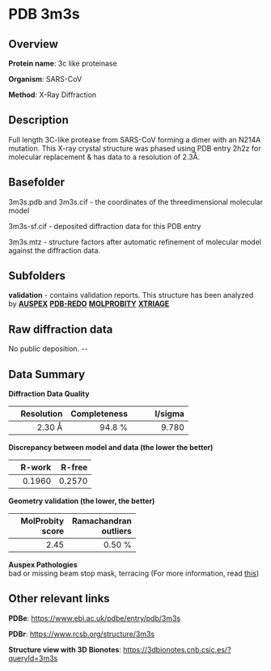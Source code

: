 # PDB 3m3s

## Overview

**Protein name**: 3c like proteinase

**Organism**: SARS-CoV

**Method**: X-Ray Diffraction

## Description

Full length 3C-like protease from SARS-CoV forming a dimer with an N214A mutation. This X-ray crystal structure was phased using PDB entry 2h2z for molecular replacement & has data to a resolution of 2.3Å.

## Basefolder

3m3s.pdb and 3m3s.cif - the coordinates of the threedimensional molecular model

3m3s-sf.cif - deposited diffraction data for this PDB entry

3m3s.mtz - structure factors after automatic refinement of molecular model against the diffraction data.

## Subfolders





**validation** - contains validation reports. This structure has been analyzed by [**AUSPEX**](https://github.com/thorn-lab/coronavirus_structural_task_force/tree/master/pdb/3c_like_proteinase/SARS-CoV/3m3s/validation/auspex) [**PDB-REDO**](https://github.com/thorn-lab/coronavirus_structural_task_force/tree/master/pdb/3c_like_proteinase/SARS-CoV/3m3s/validation/pdb-redo) [**MOLPROBITY**](https://github.com/thorn-lab/coronavirus_structural_task_force/tree/master/pdb/3c_like_proteinase/SARS-CoV/3m3s/validation/molprobity) [**XTRIAGE**](https://github.com/thorn-lab/coronavirus_structural_task_force/blob/master/pdb/3c_like_proteinase/SARS-CoV/3m3s/validation/Xtriage_output.log)  



## Raw diffraction data

No public deposition. --<br> 

## Data Summary
**Diffraction Data Quality**

|   | Resolution | Completeness| I/sigma |
|---|-------------:|----------------:|--------------:|
|   |2.30 Å|94.8  %|<img width=50/>9.780|

**Discrepancy between model and data (the lower the better)**

|   | **R-work**| **R-free**   
|---|-------------:|----------------:|           
||  0.1960|  0.2570|

**Geometry validation (the lower, the better)**

|   |**MolProbity<br>score**| **Ramachandran<br>outliers** 
|---|-------------:|----------------:|
||  2.45|  0.50 %|

**Auspex Pathologies**<br> bad or missing beam stop mask, terracing (For more information, read [this](https://github.com/thorn-lab/coronavirus_structural_task_force/blob/master/pdb/3c_like_proteinase/SARS-CoV/3m3s/validation/auspex/3m3s_auspex_comments.txt))

 



## Other relevant links 
**PDBe**:  https://www.ebi.ac.uk/pdbe/entry/pdb/3m3s
 
**PDBr**: https://www.rcsb.org/structure/3m3s 

**Structure view with 3D Bionotes**: https://3dbionotes.cnb.csic.es/?queryId=3m3s

